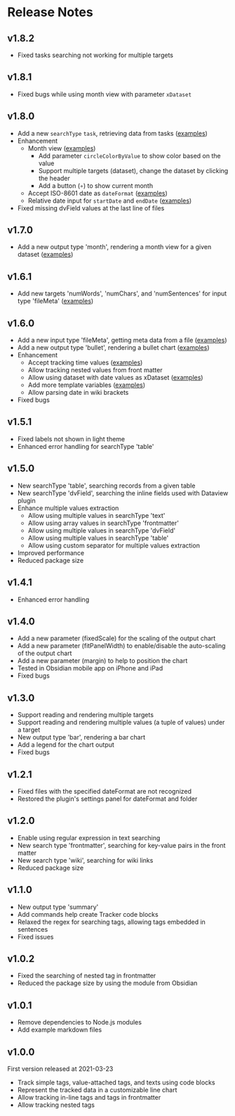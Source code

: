 # Release Notes

## v1.8.2
- Fixed tasks searching not working for multiple targets

## v1.8.1
- Fixed bugs while using month view with parameter `xDataset`

## v1.8.0
- Add a new `searchType` `task`, retrieving data from tasks ([examples](https://github.com/pyrochlore/obsidian-tracker/blob/master/examples/TestTask.md))
- Enhancement
    - Month view ([examples](https://github.com/pyrochlore/obsidian-tracker/blob/master/examples/TestCalendar.md))
        - Add parameter `circleColorByValue` to show color based on the value
        - Support multiple targets (dataset), change the dataset by clicking the header 
        - Add a button (◦) to show current month
    - Accept ISO-8601 date as `dateFormat` ([examples](https://github.com/pyrochlore/obsidian-tracker/blob/master/examples/TestDateFormats.md#iso-8601-date-format))
    - Relative date input for `startDate` and `endDate` ([examples](https://github.com/pyrochlore/obsidian-tracker/blob/master/examples/TestDateFormats.md#relative-date-input-for-startdate-and-enddate))
- Fixed missing dvField values at the last line of files

## v1.7.0
- Add a new output type 'month', rendering a month view for a given dataset ([examples](https://github.com/pyrochlore/obsidian-tracker/blob/master/examples/TestCalendar.md))

## v1.6.1
- Add new targets 'numWords', 'numChars', and 'numSentences' for input type 'fileMeta' ([examples](https://github.com/pyrochlore/obsidian-tracker/blob/master/examples/TestWordCounting.md))

## v1.6.0
- Add a new input type 'fileMeta', getting meta data from a file ([examples](https://github.com/pyrochlore/obsidian-tracker/blob/master/examples/TestFileMeta.md))
- Add a new output type 'bullet', rendering a bullet chart ([examples](https://github.com/pyrochlore/obsidian-tracker/blob/master/examples/TestBullet.md))
- Enhancement
    - Accept tracking time values ([examples](https://github.com/pyrochlore/obsidian-tracker/blob/master/examples/TestTimeValues.md))
    - Allow tracking nested values from front matter
    - Allow using dataset with date values as xDataset ([examples](https://github.com/pyrochlore/obsidian-tracker/blob/master/examples/TestXDataset.md))
    - Add more template variables ([examples](https://github.com/pyrochlore/obsidian-tracker/blob/master/examples/TestTemplateVariables.md))
    - Allow parsing date in wiki brackets
- Fixed bugs

## v1.5.1
- Fixed labels not shown in light theme
- Enhanced error handling for searchType 'table'

## v1.5.0
- New searchType 'table', searching records from a given table
- New searchType 'dvField', searching the inline fields used with Dataview plugin
- Enhance multiple values extraction
    - Allow using multiple values in searchType 'text'
    - Allow using array values in searchType 'frontmatter'
    - Allow using multiple values in searchType 'dvField'
    - Allow using multiple values in searchType 'table'
    - Allow using custom separator for multiple values extraction
- Improved performance
- Reduced package size

## v1.4.1
- Enhanced error handling

## v1.4.0
- Add a new parameter (fixedScale) for the scaling of the output chart
- Add a new parameter (fitPanelWidth) to enable/disable the auto-scaling of the output chart
- Add a new parameter (margin) to help to position the chart
- Tested in Obsidian mobile app on iPhone and iPad
- Fixed bugs

## v1.3.0
- Support reading and rendering multiple targets
- Support reading and rendering multiple values (a tuple of values) under a target
- New output type 'bar', rendering a bar chart
- Add a legend for the chart output
- Fixed bugs

## v1.2.1
- Fixed files with the specified dateFormat are not recognized
- Restored the plugin's settings panel for dateFormat and folder

## v1.2.0
- Enable using regular expression in text searching
- New search type 'frontmatter', searching for key-value pairs in the front matter
- New search type 'wiki', searching for wiki links
- Reduced package size

## v1.1.0
- New output type 'summary'
- Add commands help create Tracker code blocks
- Relaxed the regex for searching tags, allowing tags embedded in sentences
- Fixed issues

## v1.0.2
- Fixed the searching of nested tag in frontmatter
- Reduced the package size by using the module from Obsidian

## v1.0.1
- Remove dependencies to Node.js modules
- Add example markdown files

## v1.0.0
First version released at 2021-03-23

- Track simple tags, value-attached tags, and texts using code blocks
- Represent the tracked data in a customizable line chart
- Allow tracking in-line tags and tags in frontmatter
- Allow tracking nested tags